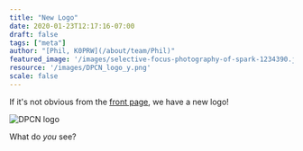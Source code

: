 ```yaml
---
title: "New Logo"
date: 2020-01-23T12:17:16-07:00
draft: false
tags: ["meta"]
author: "[Phil, K0PRW](/about/team/Phil)"
featured_image: '/images/selective-focus-photography-of-spark-1234390.jpg'
resource: '/images/DPCN_logo_y.png'
scale: false
---
```


If it's not obvious from the [front page](/), we have a new logo!

<!--more-->

![DPCN logo](/images/DPCN-logo.png)

What do *you* see?

